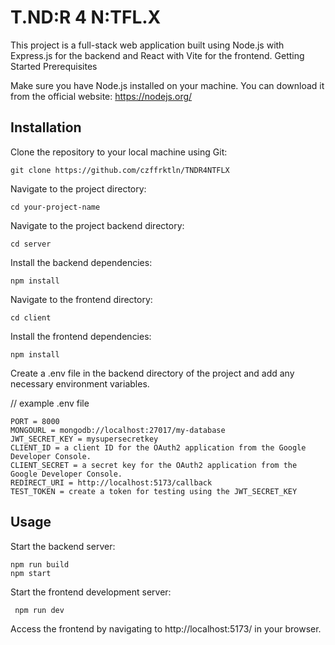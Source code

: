  # T.ND:R 4 N:TFL.X

This project is a full-stack web application built using Node.js with Express.js for the backend and React with Vite for the frontend. Getting Started Prerequisites

Make sure you have Node.js installed on your machine. You can download it from the official website: https://nodejs.org/ 

 ## Installation

Clone the repository to your local machine using Git:

    git clone https://github.com/czffrktln/TNDR4NTFLX

Navigate to the project directory:

    cd your-project-name

Navigate to the project backend directory:

    cd server


Install the backend dependencies:

    npm install


Navigate to the frontend directory:

    cd client

Install the frontend dependencies:

    npm install

Create a .env file in the backend directory of the project and add any necessary environment variables.

// example .env file 

    PORT = 8000 
    MONGOURL = mongodb://localhost:27017/my-database 
    JWT_SECRET_KEY = mysupersecretkey 
    CLIENT_ID = a client ID for the OAuth2 application from the Google Developer Console. 
    CLIENT_SECRET = a secret key for the OAuth2 application from the Google Developer Console.
    REDIRECT_URI = http://localhost:5173/callback
    TEST_TOKEN = create a token for testing using the JWT_SECRET_KEY


 ## Usage

Start the backend server:

    npm run build
    npm start

Start the frontend development server:

     npm run dev

Access the frontend by navigating to http://localhost:5173/ in your browser.
